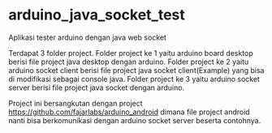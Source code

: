 # arduino_java_socket_test
Aplikasi tester arduino dengan java web socket

Terdapat 3 folder project. 
Folder project ke 1 yaitu arduino board desktop berisi file project java desktop dengan arduino.
Folder project ke 2 yaitu arduino socket client berisi file project java socket client(Example) yang bisa di modifikasi sebagai console java.
Folder project ke 3 yaitu arduino socket server berisi file project java socket dengan arduino.

Project ini bersangkutan dengan project https://github.com/fajarlabs/arduino_android dimana file project android nanti bisa berkomunikasi dengan arduino socket server beserta contohnya.
